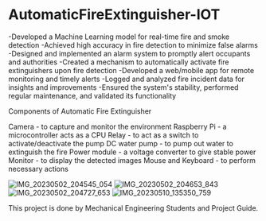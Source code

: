 # AutomaticFireExtinguisher-IOT


-Developed a Machine Learning model for real-time fire and smoke detection
-Achieved high accuracy in fire detection to minimize false alarms
-Designed and implemented an alarm system to promptly alert occupants and authorities
-Created a mechanism to automatically activate fire extinguishers upon fire detection
-Developed a web/mobile app for remote monitoring and timely alerts
-Logged and analyzed fire incident data for insights and improvements
-Ensured the system's stability, performed regular maintenance, and validated its functionality



Components of Automatic Fire Extinguisher

Camera               -  to capture and monitor the environment 
Raspberry Pi         -  a microcontroller acts as a CPU
Relay                -  to act as a switch to activate/deactivate the pump
DC water pump        -  to pump out water to extinguish the fire
Power module         -  a voltage converter to give stable power
Monitor              -  to display the detected images 
Mouse and Keyboard   -  to perform necessary actions 

![IMG_20230502_204545_054](https://github.com/Siva-Subramaniam-DS/AutomaticFireExtinguisher-IOT/assets/138869164/d9c77e11-f2b8-462b-9e0c-ac8dd01dc439)
![IMG_20230502_204653_843](https://github.com/Siva-Subramaniam-DS/AutomaticFireExtinguisher-IOT/assets/138869164/d12af775-71e1-4fa6-892b-aa1947d298ac)
![IMG_20230502_204727_653](https://github.com/Siva-Subramaniam-DS/AutomaticFireExtinguisher-IOT/assets/138869164/8e9473a4-2dad-4fc6-b856-b284569f5da6)
![IMG_20230510_135350_759](https://github.com/Siva-Subramaniam-DS/AutomaticFireExtinguisher-IOT/assets/138869164/1134298c-0dc4-40ba-9348-a7ea978325c9)


This project is done by Mechanical Engineering Students and Project Guide.
